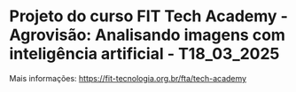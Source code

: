# Projeto do curso FIT Tech Academy - Agrovisão: Analisando imagens com inteligência artificial - T18_03_2025



Mais informações: https://fit-tecnologia.org.br/fta/tech-academy
